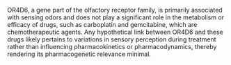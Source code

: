 OR4D6, a gene part of the olfactory receptor family, is primarily associated with sensing odors and does not play a significant role in the metabolism or efficacy of drugs, such as carboplatin and gemcitabine, which are chemotherapeutic agents. Any hypothetical link between OR4D6 and these drugs likely pertains to variations in sensory perception during treatment rather than influencing pharmacokinetics or pharmacodynamics, thereby rendering its pharmacogenetic relevance minimal.